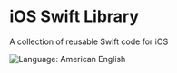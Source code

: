 # iOS Swift Library
A collection of reusable Swift code for iOS

![Language: American English](https://img.shields.io/badge/language-american%20english-red.svg)
